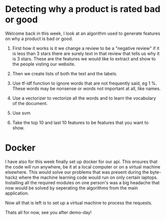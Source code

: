 # Detecting why a product is rated bad or good

Welcome back in this week, I look at an algorithm used to generate features
on why a product is bad or good.  

1. First how it works is it we change a review to be a "negative review" if it is less than 3 stars
there are surely text in that review that tells us why it is 3 stars. These are the features
we would like to extract and show to the people visting our website. 

2. Then we create lists of both the text and the labels.

3. Use tf-idf function to ignore words that are not frequently said, eg 1 %. These words may be nonsense or words not important at all, like names. 

4. Use a vectorizer to vectorize all the words and to learn the vocabulary of the document.

5. Use svm

6. Take the top 10 and last 10 features to be features that you want to show.  


# Docker
I have also for this week finally set up docker for our api. This ensures that the code will run anywhere, be it at a local computer or on a virtual machine elsewhere. This would solve our problems that was present during the byte-hackz where the machine learning code would run on only certain laptops. Installing all the required modules on one person's was a big headache that now would be solved by seperating the algorithms from the main application. 

Now all that is left is to set up a virtual machine to process the requests. 

Thats all for now, see you after demo-day!

